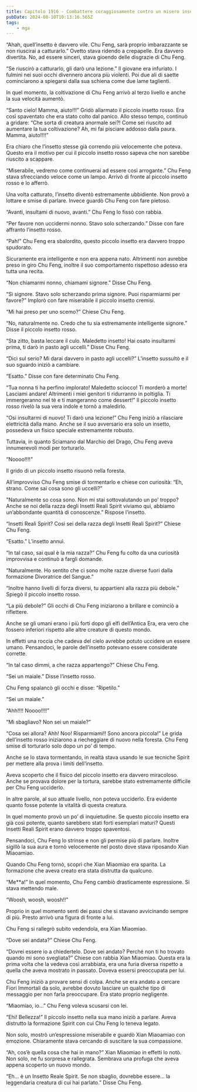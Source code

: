 ```yaml
---
title: Capitolo 1916 - Combattere coraggiosamente contro un misero insetto
pubDate: 2024-08-10T10:13:16.565Z
tags:
    - mga
---
```



“Ahah, quell’insetto è davvero vile. Chu Feng, sarà proprio imbarazzante se non riuscirai a catturarlo.” Ovetto stava ridendo a crepapelle. Era davvero divertita. No, ad essere sinceri, stava gioendo delle disgrazie di Chu Feng.

“Se riuscirò a catturarlo, gli darò una lezione.” Il giovane era infuriato. I fulmini nei suoi occhi divennero ancora più violenti. Poi due ali di saette cominciarono a spiegarsi dalla sua schiena come due lame taglienti.


In quel momento, la coltivazione di Chu Feng arrivò al terzo livello e anche la sua velocità aumentò.


“Santo cielo! Mamma, aiuto!!!” Gridò allarmato il piccolo insetto rosso. Era così spaventato che era stato colto dal panico. Allo stesso tempo, continuò a gridare: “Che sorta di creatura anormale sei?! Come sei riuscito ad aumentare la tua coltivazione? Ah, mi fai pisciare addosso dalla paura. Mamma, aiuto!!!!”


Era chiaro che l’insetto stesse già correndo più velocemente che poteva. Questo era il motivo per cui il piccolo insetto rosso sapeva che non sarebbe riuscito a scappare.

“Miserabile, vedremo come continuerai ad essere così arrogante.” Chu Feng stava sfrecciando veloce come un lampo. Arrivò di fronte al piccolo insetto rosso e lo afferrò.


Una volta catturato, l’insetto diventò estremamente ubbidiente. Non provò a lottare e smise di parlare. Invece guardò Chu Feng con fare pietoso.


“Avanti, insultami di nuovo, avanti.” Chu Feng lo fissò con rabbia.

“Per favore non uccidermi nonno. Stavo solo scherzando.” Disse con fare affranto l’insetto rosso.

“Pah!” Chu Feng era sbalordito, questo piccolo insetto era davvero troppo spudorato.


Sicuramente era intelligente e non era appena nato. Altrimenti non avrebbe preso in giro Chu Feng, inoltre il suo comportamento rispettoso adesso era tutta una recita.


“Non chiamarmi nonno, chiamami signore.” Disse Chu Feng.


“Sì signore. Stavo solo scherzando prima signore. Puoi risparmiarmi per favore?” Implorò con fare miserabile il piccolo insetto cremisi.


“Mi hai preso per uno scemo?” Chiese Chu Feng.

“No, naturalmente no. Credo che tu sia estremamente intelligente signore.” Disse il piccolo insetto rosso.


“Sta zitto, basta leccare il culo. Maledetto insetto! Hai osato insultarmi prima, ti darò in pasto agli uccelli.” Disse Chu Feng.


“Dici sul serio? Mi darai davvero in pasto agli uccelli?” L’insetto sussultò e il suo sguardo iniziò a cambiare.

“Esatto.” Disse con fare determinato Chu Feng.


“Tua nonna ti ha perfino implorato! Maledetto sciocco! Ti morderò a morte! Lasciami andare! Altrimenti i miei genitori ti ridurranno in poltiglia. Ti immergeranno nel tè e ti mangeranno come dessert!” Il piccolo insetto rosso rivelò la sua vera indole e tornò a maledirlo.


“Osi insultarmi di nuovo! Ti darò una lezione!” Chu Feng iniziò a rilasciare elettricità dalla mano. Anche se il suo avversario era solo un insetto, possedeva un fisico speciale estremamente robusto.


Tuttavia, in quanto Sciamano dal Marchio del Drago, Chu Feng aveva innumerevoli modi per torturarlo.

“Noooo!!!!”


Il grido di un piccolo insetto risuonò nella foresta.

All’improvviso Chu Feng smise di tormentarlo e chiese con curiosità: “Eh, strano. Come sai cosa sono gli uccelli?”


"Naturalmente so cosa sono. Non mi stai sottovalutando un po’ troppo? Anche se noi della razza degli Insetti Reali Spirit viviamo qui, abbiamo un’abbondante quantità di conoscenze.” Rispose l’insetto.


“Insetti Reali Spirit? Così sei della razza degli Insetti Reali Spirit?” Chiese Chu Feng.


“Esatto.” L’insetto annuì.

“In tal caso, sai qual è la mia razza?” Chu Feng fu colto da una curiosità improvvisa e continuò a fargli domande.


“Naturalmente. Ho sentito che ci sono molte razze diverse fuori dalla formazione Divoratrice del Sangue.”


“Inoltre hanno livelli di forza diversi, tu appartieni alla razza più debole.” Spiegò il piccolo insetto rosso.


“La più debole?” Gli occhi di Chu Feng iniziarono a brillare e cominciò a riflettere.

Anche se gli umani erano i più forti dopo gli elfi dell’Antica Era, era vero che fossero inferiori rispetto alle altre creature di questo mondo.


In effetti una roccia che cadeva del cielo avrebbe potuto uccidere un essere umano. Pensandoci, le parole dell’insetto potevano essere considerate corrette.

“In tal caso dimmi, a che razza appartengo?” Chiese Chu Feng.


“Sei un maiale.” Disse l’insetto rosso.


Chu Feng spalancò gli occhi e disse: “Ripetilo.”

“Sei un maiale.”

“Ahh!!!! Noooo!!!!”


“Mi sbagliavo? Non sei un maiale?”


“Cosa sei allora? Ahh! Noo! Risparmiami!! Sono ancora piccola!” Le grida dell’insetto rosso iniziarono a riecheggiare di nuovo nella foresta. Chu Feng smise di torturarlo solo dopo un po’ di tempo.


Anche se lo stava tormentando, in realtà stava usando le sue tecniche Spirit per mettere alla prova i limiti dell’insetto.


Aveva scoperto che il fisico del piccolo insetto era davvero miracoloso. Anche se provava dolore per la tortura, sarebbe stato estremamente difficile per Chu Feng ucciderlo.


In altre parole, al suo attuale livello, non poteva ucciderlo. Era evidente quanto fosse potente la vitalità di questa creatura.


In quel momento provò un po’ di inquietudine. Se questo piccolo insetto era già così potente, quanto sarebbero stati forti esemplari maturi? Questi Insetti Reali Spirit erano davvero troppo spaventosi.


Pensandoci, Chu Feng lo strinse e non gli permise più di parlare. Inoltre sigillò la sua aura e tornò velocemente nel posto dove stava riposando Xian Miaoamiao.


Quando Chu Feng tornò, scoprì che Xian Miaomiao era sparita. La formazione che aveva creato era stata distrutta da qualcuno.

“Me**a!” In quel momento, Chu Feng cambiò drasticamente espressione. Si stava mettendo male.

“Woosh, woosh, woosh!!”


Proprio in quel momento sentì dei passi che si stavano avvicinando sempre di più. Presto arrivò una figura di fronte a lui.


Chu Feng si rallegrò subito vedendola, era Xian Miaomiao.

“Dove sei andata?” Chiese Chu Feng.


“Dovrei essere io a chiedertelo. Dove sei andato? Perché non ti ho trovato quando mi sono svegliata?” Chiese con rabbia Xian Miaomiao. Questa era la prima volta che la vedeva così arrabbiata, era una furia diversa rispetto a quella che aveva mostrato in passato. Doveva essersi preoccupata per lui.


Chu Feng iniziò a provare sensi di colpa. Anche se era andato a cercare Fiori Immortali da solo, avrebbe dovuto lasciare un qualche tipo di messaggio per non farla preoccupare. Era stato proprio negligente.


“Miaomiao, io…” Chu Feng voleva scusarsi con lei.

“Ehi! Bellezza!” Il piccolo insetto nella sua mano iniziò a parlare. Aveva distrutto la formazione Spirit con cui Chu Feng lo teneva legato.

Non solo, mostrò un’espressione miserabile e guardò Xian Miaoamiao con emozione. Chiaramente stava cercando di suscitare la sua compassione.

“Ah, cos’è quella cosa che hai in mano?” Xian Miaomiao in effetti lo notò. Non solo, ne fu sorpresa e rallegrata. Sembrava una profuga che aveva appena scoperto un nuovo mondo.


“Eh… è un Insetto Reale Spirit. Se non sbaglio, dovrebbe essere… la leggendaria creatura di cui hai parlato.” Disse Chu Feng.






